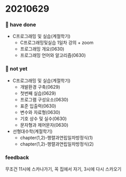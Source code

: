 # 20210629
### 🍎 have done 
- C프로그래밍 및 실습(계절학기)
  - C프로그래밍및실습 1일차 강의 + zoom
  - 프로그래밍 개요(0630)
  - 프로그래밍 언어와 알고리즘(0630)



### 🍏 not yet 
- C프로그래밍 및 실습(계절학기)
  - 개발환경 구축(0629)
  - 첫번째 실습(0629)
  - 프로그램 구성요소(0630)
  - 표준 입출력(0630)
  - 변수와 자료형(0630)
  - 기호 상수 및 실수(0630)
  - 문자형과 제어문자(0630)
- 선형대수학(계절학기)
  - chapter(1,2)-행렬과연립일차방정식(1)
  - chapter(1,2)-행렬과연립일차방정식(2)

### feedback
무조건 11시에 스카나가기, 꼭 집에서 자기, 3시에 다시 스카오기


